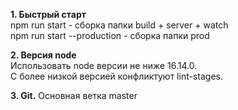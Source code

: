 **1. Быстрый старт**  
    npm run start - сборка папки build + server + watch  
    npm run start --production - сборка папки prod 

**2. Версия node**    
   Использовать node версии не ниже 16.14.0.  
   С более низкой версией конфликтуют lint-stages.
   
**3. Git.**
  Основная ветка master
